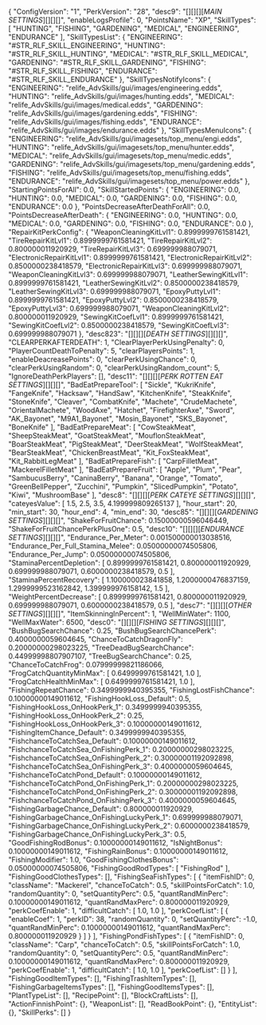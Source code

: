 {
    "ConfigVersion": "1",
    "PerkVersion": "28",
    "desc9": "[][][][_MAIN SETTINGS_][][][]",
    "enableLogsProfile": 0,
    "PointsName": "XP",
    "SkillTypes": [
        "HUNTING",
        "FISHING",
        "GARDENING",
        "MEDICAL",
        "ENGINEERING",
        "ENDURANCE"
    ],
    "SkillTypesList": {
        "ENGINEERING": "#STR_RLF_SKILL_ENGINEERING",
        "HUNTING": "#STR_RLF_SKILL_HUNTING",
        "MEDICAL": "#STR_RLF_SKILL_MEDICAL",
        "GARDENING": "#STR_RLF_SKILL_GARDENING",
        "FISHING": "#STR_RLF_SKILL_FISHING",
        "ENDURANCE": "#STR_RLF_SKILL_ENDURANCE"
    },
    "SkillTypesNotifyIcons": {
        "ENGINEERING": "relife_AdvSkills/gui/images/engineering.edds",
        "HUNTING": "relife_AdvSkills/gui/images/hunting.edds",
        "MEDICAL": "relife_AdvSkills/gui/images/medical.edds",
        "GARDENING": "relife_AdvSkills/gui/images/gardening.edds",
        "FISHING": "relife_AdvSkills/gui/images/fishing.edds",
        "ENDURANCE": "relife_AdvSkills/gui/images/endurance.edds"
    },
    "SkillTypesMenuIcons": {
        "ENGINEERING": "relife_AdvSkills/gui/imagesets/top_menu/engi.edds",
        "HUNTING": "relife_AdvSkills/gui/imagesets/top_menu/hunter.edds",
        "MEDICAL": "relife_AdvSkills/gui/imagesets/top_menu/medic.edds",
        "GARDENING": "relife_AdvSkills/gui/imagesets/top_menu/gardening.edds",
        "FISHING": "relife_AdvSkills/gui/imagesets/top_menu/fishing.edds",
        "ENDURANCE": "relife_AdvSkills/gui/imagesets/top_menu/power.edds"
    },
    "StartingPointsForAll": 0.0,
    "SkillStartedPoints": {
        "ENGINEERING": 0.0,
        "HUNTING": 0.0,
        "MEDICAL": 0.0,
        "GARDENING": 0.0,
        "FISHING": 0.0,
        "ENDURANCE": 0.0
    },
    "PointsDecreaseAfterDeathForAll": 0.0,
    "PointsDecreaseAfterDeath": {
        "ENGINEERING": 0.0,
        "HUNTING": 0.0,
        "MEDICAL": 0.0,
        "GARDENING": 0.0,
        "FISHING": 0.0,
        "ENDURANCE": 0.0
    },
    "RepairKitPerkConfig": {
        "WeaponCleaningKitLvl1": 0.8999999761581421,
        "TireRepairKitLvl1": 0.8999999761581421,
        "TireRepairKitLvl2": 0.800000011920929,
        "TireRepairKitLvl3": 0.699999988079071,
        "ElectronicRepairKitLvl1": 0.8999999761581421,
        "ElectronicRepairKitLvl2": 0.8500000238418579,
        "ElectronicRepairKitLvl3": 0.699999988079071,
        "WeaponCleaningKitLvl3": 0.699999988079071,
        "LeatherSewingKitLvl1": 0.8999999761581421,
        "LeatherSewingKitLvl2": 0.8500000238418579,
        "LeatherSewingKitLvl3": 0.699999988079071,
        "EpoxyPuttyLvl1": 0.8999999761581421,
        "EpoxyPuttyLvl2": 0.8500000238418579,
        "EpoxyPuttyLvl3": 0.699999988079071,
        "WeaponCleaningKitLvl2": 0.800000011920929,
        "SewingKitCoefLvl1": 0.8999999761581421,
        "SewingKitCoefLvl2": 0.8500000238418579,
        "SewingKitCoefLvl3": 0.699999988079071
    },
    "desc823": "[][][][_DEATH SETTINGS_][][][]",
    "CLEARPERKAFTERDEATH": 1,
    "ClearPlayerPerkUsingPenalty": 0,
    "PlayerCountDeathToPenalty": 5,
    "clearPlayersPoints": 1,
    "enableDeacreasePoints": 0,
    "clearPerkUsingChance": 0,
    "clearPerkUsingRandom": 0,
    "clearPerkUsingRandom_count": 5,
    "IgnoreDeathPerkPlayers": [],
    "desc11": "[][][][_PERK ROTTEN EAT SETTINGS_][][][]",
    "BadEatPrepareTool": [
        "Sickle",
        "KukriKnife",
        "FangeKnife",
        "Hacksaw",
        "HandSaw",
        "KitchenKnife",
        "SteakKnife",
        "StoneKnife",
        "Cleaver",
        "CombatKnife",
        "Machete",
        "CrudeMachete",
        "OrientalMachete",
        "WoodAxe",
        "Hatchet",
        "FirefighterAxe",
        "Sword",
        "AK_Bayonet",
        "M9A1_Bayonet",
        "Mosin_Bayonet",
        "SKS_Bayonet",
        "BoneKnife"
    ],
    "BadEatPrepareMeat": [
        "CowSteakMeat",
        "SheepSteakMeat",
        "GoatSteakMeat",
        "MouflonSteakMeat",
        "BoarSteakMeat",
        "PigSteakMeat",
        "DeerSteakMeat",
        "WolfSteakMeat",
        "BearSteakMeat",
        "ChickenBreastMeat",
        "Kit_FoxSteakMeat",
        "Kit_RabbitLegMeat"
    ],
    "BadEatPrepareFish": [
        "CarpFilletMeat",
        "MackerelFilletMeat"
    ],
    "BadEatPrepareFruit": [
        "Apple",
        "Plum",
        "Pear",
        "SambucusBerry",
        "CaninaBerry",
        "Banana",
        "Orange",
        "Tomato",
        "GreenBellPepper",
        "Zucchini",
        "Pumpkin",
        "SlicedPumpkin",
        "Potato",
        "Kiwi",
        "MushroomBase"
    ],
    "desc8": "[][][][_PERK CATEYE SETTINGS_][][][]",
    "cateyesValue": [
        1.5,
        2.5,
        3.5,
        4.199999809265137
    ],
    "hour_start": 20,
    "min_start": 30,
    "hour_end": 4,
    "min_end": 30,
    "desc85": "[][][][_GARDENING SETTINGS_][][][]",
    "ShakeForFruitChance": 0.15000000596046449,
    "ShakeForFruitChancePerkPlusOne": 0.5,
    "desc10": "[][][][_ENDURANCE SETTINGS_][][][]",
    "Endurance_Per_Meter": 0.001500000013038516,
    "Endurance_Per_Full_Stamina_Melee": 0.05000000074505806,
    "Endurance_Per_Jump": 0.05000000074505806,
    "StaminaPercentDepletion": [
        0.8999999761581421,
        0.800000011920929,
        0.699999988079071,
        0.6000000238418579,
        0.5
    ],
    "StaminaPercentRecovery": [
        1.100000023841858,
        1.2000000476837159,
        1.2999999523162842,
        1.399999976158142,
        1.5
    ],
    "WeightPercentDecrease": [
        0.8999999761581421,
        0.800000011920929,
        0.699999988079071,
        0.6000000238418579,
        0.5
    ],
    "desc7": "[][][][_OTHER SETTINGS_][][][]",
    "ItemSkinningInPercent": 1,
    "WellMinWater": 1100,
    "WellMaxWater": 6500,
    "desc0": "[][][][_FISHING SETTINGS_][][][]",
    "BushBugSearchChance": 0.25,
    "BushBugSearchChancePerk": 0.4000000059604645,
    "ChanceToCatchDragonFly": 0.20000000298023225,
    "TreeDeadBugSearchChance": 0.44999998807907107,
    "TreeBugSearchChance": 0.25,
    "ChanceToCatchFrog": 0.07999999821186066,
    "FrogCatchQuantityMinMax": [
        0.6499999761581421,
        1.0
    ],
    "FrogCatchHealthMinMax": [
        0.6499999761581421,
        1.0
    ],
    "FishingRepeatChance": 0.3499999940395355,
    "FishingLostFishChance": 0.10000000149011612,
    "FishingHookLoss_Default": 0.5,
    "FishingHookLoss_OnHookPerk_1": 0.3499999940395355,
    "FishingHookLoss_OnHookPerk_2": 0.25,
    "FishingHookLoss_OnHookPerk_3": 0.10000000149011612,
    "FishingItemChance_Default": 0.3499999940395355,
    "FishchanceToCatchSea_Default": 0.10000000149011612,
    "FishchanceToCatchSea_OnFishingPerk_1": 0.20000000298023225,
    "FishchanceToCatchSea_OnFishingPerk_2": 0.30000001192092898,
    "FishchanceToCatchSea_OnFishingPerk_3": 0.4000000059604645,
    "FishchanceToCatchPond_Default": 0.10000000149011612,
    "FishchanceToCatchPond_OnFishingPerk_1": 0.20000000298023225,
    "FishchanceToCatchPond_OnFishingPerk_2": 0.30000001192092898,
    "FishchanceToCatchPond_OnFishingPerk_3": 0.4000000059604645,
    "FishingGarbageChance_Default": 0.800000011920929,
    "FishingGarbageChance_OnFishingLuckyPerk_1": 0.699999988079071,
    "FishingGarbageChance_OnFishingLuckyPerk_2": 0.6000000238418579,
    "FishingGarbageChance_OnFishingLuckyPerk_3": 0.5,
    "GoodFishingRodBonus": 0.10000000149011612,
    "IsNightBonus": 0.10000000149011612,
    "FishingRainBonus": 0.10000000149011612,
    "FishingModifier": 1.0,
    "GoodFishingClothesBonus": 0.05000000074505806,
    "FishingGoodRodTypes": [
        "FishingRod"
    ],
    "FishingGoodClothesTypes": [],
    "FishingSeaFishTypes": [
        {
            "itemFishID": 0,
            "className": "Mackerel",
            "chanceToCatch": 0.5,
            "skillPointsForCatch": 1.0,
            "randomQuantity": 0,
            "setQuantityPerc": 0.5,
            "quantRandMinPerc": 0.10000000149011612,
            "quantRandMaxPerc": 0.800000011920929,
            "perkCoefEnable": 1,
            "difficultCatch": [
                1.0,
                1.0
            ],
            "perkCoefList": [
                {
                    "enableCoef": 1,
                    "perkID": 38,
                    "randomQuantity": 0,
                    "setQuantityPerc": -1.0,
                    "quantRandMinPerc": 0.10000000149011612,
                    "quantRandMaxPerc": 0.800000011920929
                }
            ]
        }
    ],
    "FishingPondFishTypes": [
        {
            "itemFishID": 0,
            "className": "Carp",
            "chanceToCatch": 0.5,
            "skillPointsForCatch": 1.0,
            "randomQuantity": 0,
            "setQuantityPerc": 0.5,
            "quantRandMinPerc": 0.10000000149011612,
            "quantRandMaxPerc": 0.800000011920929,
            "perkCoefEnable": 1,
            "difficultCatch": [
                1.0,
                1.0
            ],
            "perkCoefList": []
        }
    ],
    "FishingGoodItemTypes": [],
    "FishingTrashItemTypes": [],
    "FishingGarbageItemsTypes": [],
    "FishingGoodItemsTypes": [],
    "PlantTypeList": [],
    "RecipePoint": [],
    "BlockCraftLists": [],
    "ActionFinnishPoint": {},
    "WeaponList": [],
    "ReadBookPoint": {},
    "EntityList": {},
    "SkillPerks": []
}
